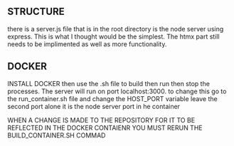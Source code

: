 ## STRUCTURE 

there is a server.js file that is in the root directory is the node server using express. 
This is what I thought would be the simplest. The htmx part still needs to be implimented as well as more functionality. 


## DOCKER 

INSTALL DOCKER then use the .sh file to build then run then stop the processes. The server will run on port localhost:3000. to change this go to the run_container.sh file and change the HOST_PORT variable leave the second port alone it is the node server port in he container

WHEN A CHANGE IS MADE TO THE REPOSITORY FOR IT TO BE REFLECTED IN THE DOCKER CONTAIENR YOU MUST RERUN THE BUILD_CONTAINER.SH COMMAD